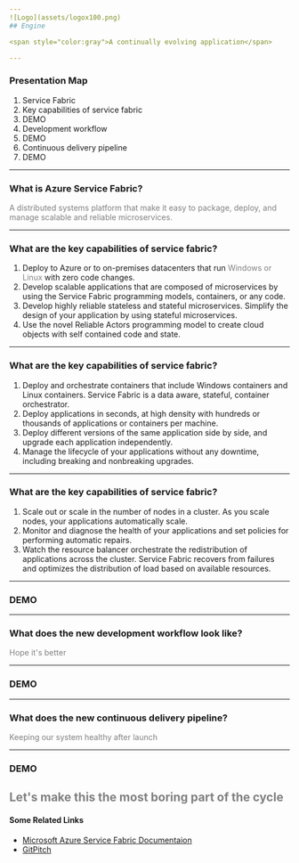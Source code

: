 ```yaml
---
![Logo](assets/logox100.png)
## Engine

<span style="color:gray">A continually evolving application</span>

---
```


### Presentation Map

<ol>
<li class="fragment" data-fragment-index="1">Service Fabric</li>
<li class="fragment" data-fragment-index="2">Key capabilities of service fabric</li>
<li class="fragment" data-fragment-index="3">DEMO</li>
<li class="fragment" data-fragment-index="4">Development workflow</li>
<li class="fragment" data-fragment-index="5">DEMO</li>
<li class="fragment" data-fragment-index="6">Continuous delivery pipeline</li>
<li class="fragment" data-fragment-index="7">DEMO</li>
</ol>

---
### What is Azure Service Fabric?

<span style="color:gray">A distributed systems platform that make it easy to package, deploy, and manage scalable and reliable microservices.</span>

---
### What are the key capabilities of service fabric?

<ol>
<li class="fragment" data-fragment-index="1">Deploy to Azure or to on-premises datacenters that run <span style="color:gray"> Windows or Linux</span> with zero code changes.</li>
<li class="fragment" data-fragment-index="2">Develop scalable applications that are composed of microservices by using the Service Fabric programming models, containers, or any code.</li>
<li class="fragment" data-fragment-index="3">Develop highly reliable stateless and stateful microservices. Simplify the design of your application by using stateful microservices.</li>
<li class="fragment" data-fragment-index="4">Use the novel Reliable Actors programming model to create cloud objects with self contained code and state.</li>
</ol>

---
### What are the key capabilities of service fabric?
<ol>
<li class="fragment" data-fragment-index="5">Deploy and orchestrate containers that include Windows containers and Linux containers. Service Fabric is a data aware, stateful, container orchestrator.</li>
<li class="fragment" data-fragment-index="6">Deploy applications in seconds, at high density with hundreds or thousands of applications or containers per machine.</li>
<li class="fragment" data-fragment-index="7">Deploy different versions of the same application side by side, and upgrade each application independently.</li>
<li class="fragment" data-fragment-index="8">Manage the lifecycle of your applications without any downtime, including breaking and nonbreaking upgrades.</li>
</ol>

---
### What are the key capabilities of service fabric?
<ol>
<li class="fragment" data-fragment-index="9">Scale out or scale in the number of nodes in a cluster. As you scale nodes, your applications automatically scale.</li>
<li class="fragment" data-fragment-index="10">Monitor and diagnose the health of your applications and set policies for performing automatic repairs.</li>
<li class="fragment" data-fragment-index="11">Watch the resource balancer orchestrate the redistribution of applications across the cluster. Service Fabric recovers from failures and optimizes the distribution of load based on available resources.</li>
</ol>

---

### DEMO

---

### What does the new development workflow look like?

<span style="color:gray">Hope it's better</span>

---

### DEMO

---

### What does the new continuous delivery pipeline?

<span style="color:gray">Keeping our system healthy after launch</span>

---

### DEMO

<span style="color:gray">Let's make this the most boring part of the cycle</span>
---

#### Some Related Links

- [Microsoft Azure Service Fabric Documentaion](https://docs.microsoft.com/en-us/azure/service-fabric/)
- [GitPitch](https://gitpitch.com)
